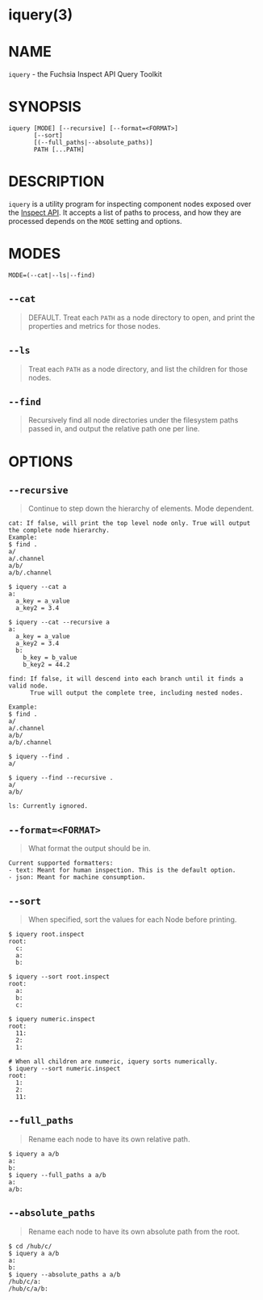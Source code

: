 iquery(3)
=====

# NAME

`iquery` - the Fuchsia Inspect API Query Toolkit

# SYNOPSIS

```
iquery [MODE] [--recursive] [--format=<FORMAT>]
       [--sort]
       [(--full_paths|--absolute_paths)]
       PATH [...PATH]
```

# DESCRIPTION

`iquery` is a utility program for inspecting component nodes exposed over the
[Inspect API](gsw-inspect.md).
It accepts a list of paths to process, and how
they are processed depends on the `MODE` setting and options.

# MODES

`MODE=(--cat|--ls|--find)`

## `--cat`
> DEFAULT. Treat each `PATH` as a node directory to open, and print
> the properties and metrics for those nodes.

## `--ls`
> Treat each `PATH` as a node directory, and list the children for those nodes.

## `--find`
> Recursively find all node directories under the filesystem paths
> passed in, and output the relative path one per line.

# OPTIONS

## `--recursive`
> Continue to step down the hierarchy of elements. Mode dependent.
```
cat: If false, will print the top level node only. True will output the complete node hierarchy.
Example:
$ find .
a/
a/.channel
a/b/
a/b/.channel

$ iquery --cat a
a:
  a_key = a_value
  a_key2 = 3.4

$ iquery --cat --recursive a
a:
  a_key = a_value
  a_key2 = 3.4
  b:
    b_key = b_value
    b_key2 = 44.2

find: If false, it will descend into each branch until it finds a valid node.
      True will output the complete tree, including nested nodes.

Example:
$ find .
a/
a/.channel
a/b/
a/b/.channel

$ iquery --find .
a/

$ iquery --find --recursive .
a/
a/b/

ls: Currently ignored.
```

## `--format=<FORMAT>`
> What format the output should be in.
```
Current supported formatters:
- text: Meant for human inspection. This is the default option.
- json: Meant for machine consumption.
```

## `--sort`
> When specified, sort the values for each Node before printing.
```
$ iquery root.inspect
root:
  c:
  a:
  b:

$ iquery --sort root.inspect
root:
  a:
  b:
  c:

$ iquery numeric.inspect
root:
  11:
  2:
  1:

# When all children are numeric, iquery sorts numerically.
$ iquery --sort numeric.inspect
root:
  1:
  2:
  11:
```

## `--full_paths`
> Rename each node to have its own relative path.
```
$ iquery a a/b
a:
b:
$ iquery --full_paths a a/b
a:
a/b:
```

## `--absolute_paths`
> Rename each node to have its own absolute path from the root.
```
$ cd /hub/c/
$ iquery a a/b
a:
b:
$ iquery --absolute_paths a a/b
/hub/c/a:
/hub/c/a/b:
```
